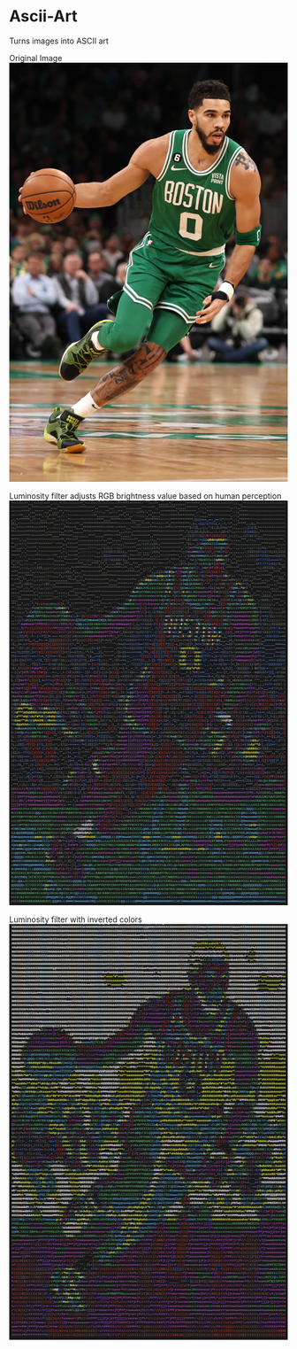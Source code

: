 # Ascii-Art
Turns images into ASCII art

Original Image
![Jayson Tatum](Jayson_Tatum.jpg)

Luminosity filter adjusts RGB brightness value based on human perception
![Luminous Jayson Tatum](Lum_Jayson.png)

Luminosity filter with inverted colors
![Dark Luminous Jayson Tatum](Lum_Dark_Jayson.png)